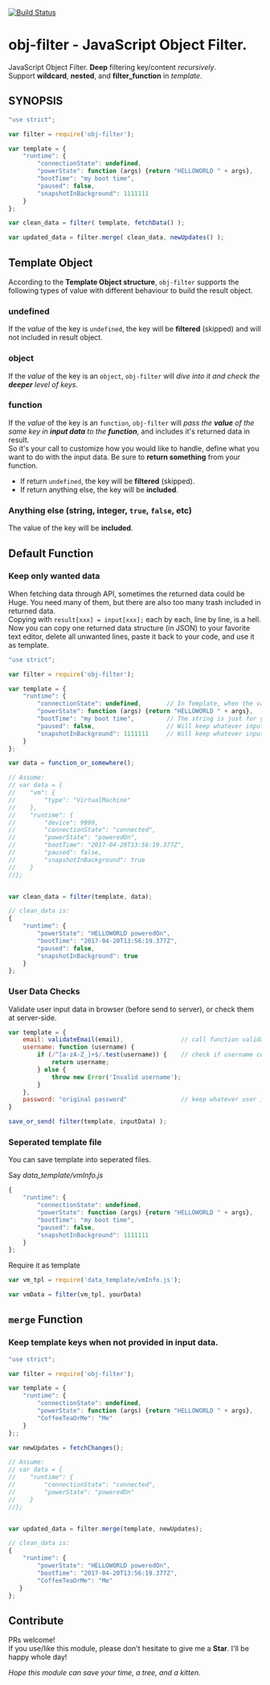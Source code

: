 [![Build Status](https://travis-ci.org/BlueT/obj-filter.svg?branch=master)](https://travis-ci.org/BlueT/obj-filter)

# obj-filter - JavaScript Object Filter.

JavaScript Object Filter. **Deep** filtering key/content *recursively*.  
Support **wildcard**, **nested**, and **filter_function** in *template*.

## SYNOPSIS

~~~~ js
"use strict";

var filter = require('obj-filter');

var template = {
    "runtime": {
        "connectionState": undefined,
        "powerState": function (args) {return "HELLOWORLD " + args},
        "bootTime": "my boot time",
        "paused": false,
        "snapshotInBackground": 1111111
    }
};

var clean_data = filter( template, fetchData() );

var updated_data = filter.merge( clean_data, newUpdates() );
~~~~

## Template Object
According to the **Template Object structure**, `obj-filter` supports the following types of value with different behaviour to build the result object.

### undefined
If the *value* of the key is `undefined`, the key will be **filtered** (skipped) and will not included in result object.

### object
If the *value* of the key is an `object`, `obj-filter` will _dive into it and check the **deeper** level of keys_.  

### function
If the *value* of the key is an `function`, `obj-filter` will _pass the **value** of the same key in **input data** to the **function**_, and includes it's returned data in result.  
So it's your call to customize how you would like to handle, define what you want to do with the input data. Be sure to **return something** from your function.

- If return `undefined`, the key will be **filtered** (skipped).
- If return anything else, the key will be **included**.

### Anything else (string, integer, `true`, `false`, etc)
The value of the key will be **included**.

## Default Function

### Keep only wanted data

When fetching data through API, sometimes the returned data could be Huge. You need many of them, but there are also too many trash included in returned data.  
Copying with `result[xxx] = input[xxx];` each by each, line by line, is a hell.  
Now you can copy one returned data structure (in JSON) to your favorite text editor, delete all unwanted lines, paste it back to your code, and use it as template.

~~~~ js
"use strict";

var filter = require('obj-filter');

var template = {
    "runtime": {
        "connectionState": undefined,       // In Template, when the value is undefined, the key will be ignored.
        "powerState": function (args) {return "HELLOWORLD " + args},    // pass data into your function, and use it as result value
        "bootTime": "my boot time",         // The string is just for your own note. Will keep whatever input is in result.
        "paused": false,                    // Will keep whatever input is in result.
        "snapshotInBackground": 1111111     // Will keep whatever input is in result.
    }
};

var data = function_or_somewhere();

// Assume:
// var data = {
//    "vm": {
//        "type": "VirtualMachine"
//    },
//    "runtime": {
//        "device": 9999,
//        "connectionState": "connected",
//        "powerState": "poweredOn",
//        "bootTime": "2017-04-20T13:56:19.377Z",
//        "paused": false,
//        "snapshotInBackground": true
//    }
//};


var clean_data = filter(template, data);

// clean_data is:
{
    "runtime": {
        "powerState": "HELLOWORLD poweredOn",
        "bootTime": "2017-04-20T13:56:19.377Z",
        "paused": false,
        "snapshotInBackground": true
    }
};
~~~~

### User Data Checks

Validate user input data in browser (before send to server), or check them at server-side.

~~~~ js
var template = {
    email: validateEmail(email),                // call function validateEmail and use it's return value as value
    username: function (username) {
        if (/^[a-zA-Z_]+$/.test(username)) {    // check if username contains only a-z or underscore
            return username;
        } else {
            throw new Error('Invalid username');
        }
    },
    password: "original password"               // keep whatever user inputs
}

save_or_send( filter(template, inputData) );
~~~~

### Seperated template file

You can save template into seperated files.

Say _data_template/vmInfo.js_

~~~~ js
{
    "runtime": {
        "connectionState": undefined,
        "powerState": function (args) {return "HELLOWORLD " + args},
        "bootTime": "my boot time",
        "paused": false,
        "snapshotInBackground": 1111111
    }
};
~~~~

Require it as template

~~~~ js
var vm_tpl = require('data_template/vmInfo.js');

var vmData = filter(vm_tpl, yourData)
~~~~

## `merge` Function

### Keep template keys when not provided in input data.

~~~~ js
"use strict";

var filter = require('obj-filter');

var template = {
    "runtime": {
        "connectionState": undefined,
        "powerState": function (args) {return "HELLOWORLD " + args},
        "CoffeeTeaOrMe": "Me"
    }
};;

var newUpdates = fetchChanges();

// Assume:
// var data = {
//    "runtime": {
//        "connectionState": "connected",
//        "powerState": "poweredOn"
//    }
//};


var updated_data = filter.merge(template, newUpdates);

// clean_data is:
{
    "runtime": {
        "powerState": "HELLOWORLD poweredOn",
        "bootTime": "2017-04-20T13:56:19.377Z",
        "CoffeeTeaOrMe": "Me"
   }
};
~~~~

## Contribute
PRs welcome!  
If you use/like this module, please don't hesitate to give me a **Star**. I'll be happy whole day!

_Hope this module can save your time, a tree, and a kitten._

